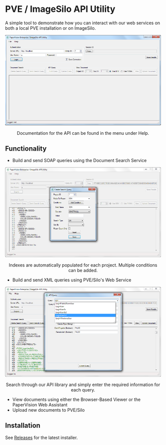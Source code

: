 # PVE / ImageSilo API Utility

A simple tool to demonstrate how you can interact with our web services on both a local PVE installation or on ImageSilo.

<div align="center">
  <img src="img/pve_silo_utility.png" width="700px" />
  <p>Documentation for the API can be found in the menu under Help.</p>
</div>

## Functionality

- Build and send SOAP queries using the Document Search Service

<div align="center">
  <img src="img/dsq.png" width="700px" />
  <p>Indexes are automatically populated for each project. Multiple conditions can be added.</p>
</div>

- Build and send XML queries using PVE/Silo's Web Service

<div align="center">
  <img src="img/query.png" width="700px" />
  <p>Search through our API library and simply enter the required information for each query.</p>
</div>

- View documents using either the Browser-Based Viewer or the PaperVision Web Assistant
- Upload new documents to PVE/Silo

## Installation

See [Releases](releases) for the latest installer.
